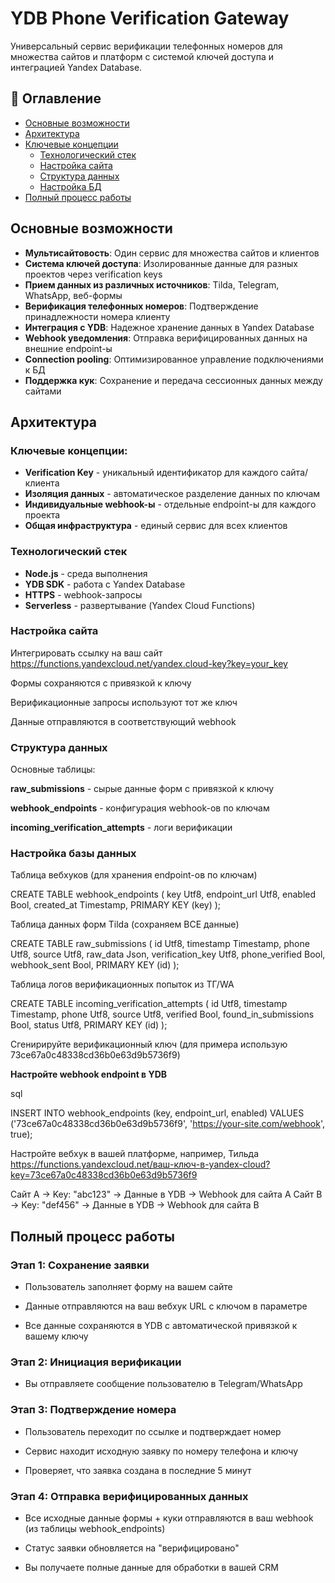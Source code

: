 # YDB Phone Verification Gateway

Универсальный сервис верификации телефонных номеров для множества сайтов и платформ с системой ключей доступа и интеграцией Yandex Database.

## 📑 Оглавление
- [Основные возможности](#основные-возможности)
- [Архитектура](#архитектура)
- [Ключевые концепции](#ключевые-концепции)
    - [Технологический стек](#технологический-стек)
    - [Настройка сайта](#настройка-сайта)
    - [Структура данных](#структура-данных)
    - [Настройка БД](#настройка-базы-данных)
- [Полный процесс работы](#полный-процесс-работы)

## Основные возможности

- **Мультисайтовость**: Один сервис для множества сайтов и клиентов
- **Система ключей доступа**: Изолированные данные для разных проектов через verification keys
- **Прием данных из различных источников**: Tilda, Telegram, WhatsApp, веб-формы
- **Верификация телефонных номеров**: Подтверждение принадлежности номера клиенту
- **Интеграция с YDB**: Надежное хранение данных в Yandex Database
- **Webhook уведомления**: Отправка верифицированных данных на внешние endpoint-ы
- **Connection pooling**: Оптимизированное управление подключениями к БД
- **Поддержка кук**: Сохранение и передача сессионных данных между сайтами

## Архитектура

### Ключевые концепции:

- **Verification Key** - уникальный идентификатор для каждого сайта/клиента
- **Изоляция данных** - автоматическое разделение данных по ключам
- **Индивидуальные webhook-ы** - отдельные endpoint-ы для каждого проекта
- **Общая инфраструктура** - единый сервис для всех клиентов

### Технологический стек

- **Node.js** - среда выполнения
- **YDB SDK** - работа с Yandex Database
- **HTTPS** - webhook-запросы
- **Serverless** - развертывание (Yandex Cloud Functions)

### Настройка сайта

Интегрировать ссылку на ваш сайт https://functions.yandexcloud.net/yandex.cloud-key?key=your_key

Формы сохраняются с привязкой к ключу

Верификационные запросы используют тот же ключ

Данные отправляются в соответствующий webhook

### Структура данных

Основные таблицы:

**raw_submissions** - сырые данные форм с привязкой к ключу

**webhook_endpoints** - конфигурация webhook-ов по ключам

**incoming_verification_attempts** - логи верификации

### Настройка базы данных

Таблица вебхуков (для хранения endpoint-ов по ключам)

CREATE TABLE webhook_endpoints (
    key Utf8,
    endpoint_url Utf8,
    enabled Bool,
    created_at Timestamp,
    PRIMARY KEY (key)
);

Таблица данных форм Tilda (сохраняем ВСЕ данные)

CREATE TABLE raw_submissions (
    id Utf8,
    timestamp Timestamp,
    phone Utf8,
    source Utf8,
    raw_data Json,
    verification_key Utf8,
    phone_verified Bool,
    webhook_sent Bool,
    PRIMARY KEY (id)
);

Таблица логов верификационных попыток из ТГ/WA

CREATE TABLE incoming_verification_attempts (
    id Utf8,
    timestamp Timestamp,
    phone Utf8,
    source Utf8,
    verified Bool,
    found_in_submissions Bool,
    status Utf8,
    PRIMARY KEY (id)
);

Сгенирируйте верификационный ключ (для примера использую 73ce67a0c48338cd36b0e63d9b5736f9)

**Настройте webhook endpoint в YDB**

sql

INSERT INTO webhook_endpoints (key, endpoint_url, enabled) 
VALUES ('73ce67a0c48338cd36b0e63d9b5736f9', 'https://your-site.com/webhook', true);

Настройте вебхук в вашей платформе, например, Тильда https://functions.yandexcloud.net/ваш-ключ-в-yandex-cloud?key=73ce67a0c48338cd36b0e63d9b5736f9

Сайт A → Key: "abc123" → Данные в YDB → Webhook для сайта A
Сайт B → Key: "def456" → Данные в YDB → Webhook для сайта B

## Полный процесс работы

### **Этап 1: Сохранение заявки**

- Пользователь заполняет форму на вашем сайте

- Данные отправляются на ваш вебхук URL с ключом в параметре

- Все данные сохраняются в YDB с автоматической привязкой к вашему ключу

### **Этап 2: Инициация верификации**

- Вы отправляете сообщение пользователю в Telegram/WhatsApp

### **Этап 3: Подтверждение номера**

- Пользователь переходит по ссылке и подтверждает номер

- Сервис находит исходную заявку по номеру телефона и ключу

- Проверяет, что заявка создана в последние 5 минут

### **Этап 4: Отправка верифицированных данных**

- Все исходные данные формы + куки отправляются в ваш webhook (из таблицы webhook_endpoints)

- Статус заявки обновляется на "верифицировано"

- Вы получаете полные данные для обработки в вашей CRM
